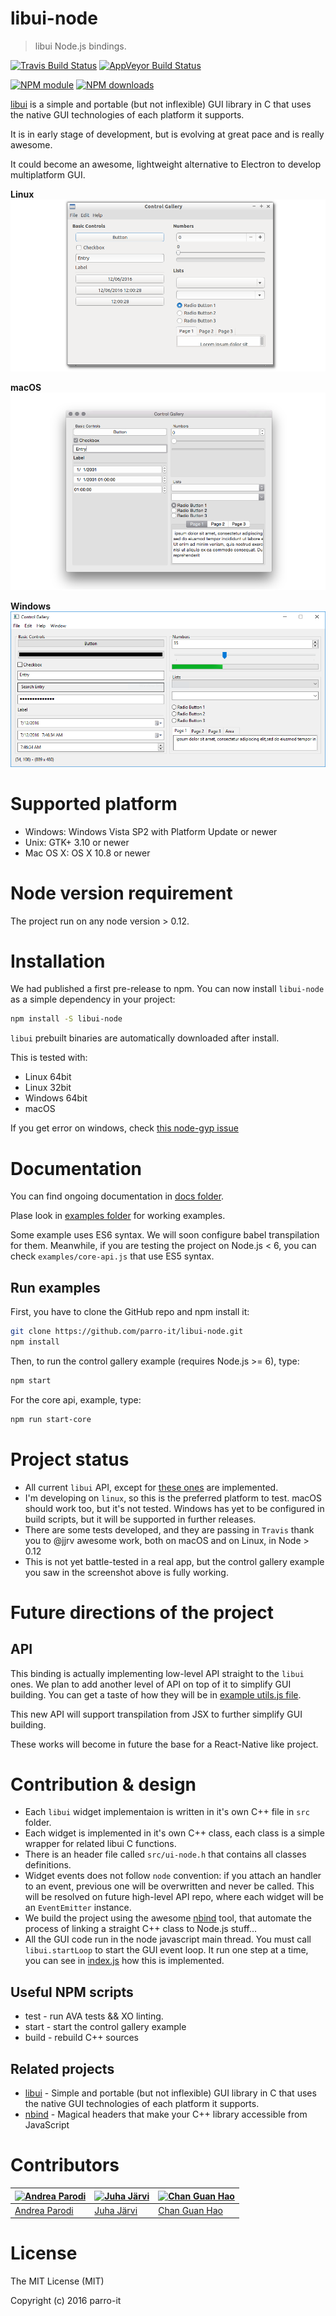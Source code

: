 # libui-node

> libui Node.js bindings.

[![Travis Build Status](https://img.shields.io/travis/parro-it/libui-node/master.svg)](http://travis-ci.org/parro-it/libui-node)
[![AppVeyor Build Status](https://ci.appveyor.com/api/projects/status/ebcssfrpaypfwha4?svg=true)](https://ci.appveyor.com/project/parro-it/libui-node)

[![NPM module](https://img.shields.io/npm/v/libui-node.svg)](https://npmjs.org/package/libui-node)
[![NPM downloads](https://img.shields.io/npm/dt/libui-node.svg)](https://npmjs.org/package/libui-node)

[libui](https://github.com/andlabs/libui) is a simple and portable (but not inflexible) GUI library in C that uses the native GUI technologies of each platform it supports.

It is in early stage of development, but is evolving at great pace and is really awesome.

It could become an awesome, lightweight alternative to Electron to develop multiplatform GUI.

**Linux**
![Linux](docs/media/Window-Linux.png)

**macOS**
![macOS](docs/media/Window-macOS.png)

**Windows**
![Windows](docs/media/Window-Windows.png)


# Supported platform

* Windows: Windows Vista SP2 with Platform Update or newer
* Unix: GTK+ 3.10 or newer
* Mac OS X: OS X 10.8 or newer

# Node version requirement

The project run on any node version > 0.12.

# Installation

We had published a first pre-release to npm.
You can now install `libui-node` as a simple dependency in your project:

```bash
npm install -S libui-node
```

`libui` prebuilt binaries are automatically downloaded after install.

This is tested with:

* Linux 64bit
* Linux 32bit
* Windows 64bit
* macOS

If you get error on windows, check [this node-gyp issue](https://github.com/nodejs/node-gyp/issues/972)


# Documentation

You can find ongoing documentation in [docs folder](docs).

Plase look in [examples folder](https://github.com/parro-it/libui-node/tree/master/examples) for working examples.

Some example uses ES6 syntax. We will soon configure babel transpilation for them. Meanwhile, if you are testing the project on Node.js < 6, you can check `examples/core-api.js` that use ES5 syntax.

## Run examples

First, you have to clone the GitHub repo and npm install it:

```bash
git clone https://github.com/parro-it/libui-node.git
npm install
```

Then, to run the control gallery example (requires Node.js >= 6), type:

```bash
npm start
```

For the core api, example, type:

```bash
npm run start-core
```

# Project status

* All current `libui` API, except for [these ones](https://github.com/parro-it/libui-node/issues?q=is%3Aissue+is%3Aopen+label%3A%22Missing+bind%22) are implemented.
* I'm developing on `linux`, so this is the preferred platform to test. macOS should work too, but it's not tested. Windows has yet to be configured in build scripts, but it will be supported in further releases.
* There are some tests developed, and they are passing in `Travis` thank you to @jjrv awesome work, both on macOS and on Linux, in Node > 0.12
* This is not yet battle-tested in a real app, but the control gallery example you saw in the screenshot above is fully working.



# Future directions of the project

## API

This binding is actually implementing low-level API straight to the `libui` ones.
We plan to add another level of API on top of it to simplify GUI building. You can get a taste of how they will be in [example utils.js file](https://github.com/parro-it/libui-node/blob/master/examples/utils.js).

This new API will support transpilation from JSX to further simplify GUI building.

These works will become in future the base for a React-Native like project.

# Contribution & design

* Each `libui` widget implementaion is written in it's own C++ file in `src` folder.
* Each widget is implemented in it's own C++ class, each class is a simple wrapper for related libui C functions.
* There is an header file called `src/ui-node.h` that contains all classes definitions.
* Widget events does not follow `node` convention: if you attach an handler to an event, previous one will be overwritten and never be called. This will be resolved on future high-level API repo, where each widget will be an `EventEmitter` instance.
* We build the project using the awesome [nbind](https://github.com/charto/nbind) tool, that automate the process of linking a straight C++ class to Node.js stuff...
* All the GUI code run in the node javascript main thread. You must call `libui.startLoop` to start the GUI event loop. It run one step at a time, you can see in [index.js](https://github.com/parro-it/libui-node/blob/master/index.js) how this is implemented.

## Useful NPM scripts

* test - run AVA tests && XO linting.
* start - start the control gallery example
* build - rebuild C++ sources

## Related projects

* [libui](https://github.com/andlabs/libui) - Simple and portable (but not inflexible) GUI library in C that uses the native GUI technologies of each platform it supports.
* [nbind](https://github.com/charto/nbind) - Magical headers that make your C++ library accessible from JavaScript

# Contributors


[![Andrea Parodi](https://avatars0.githubusercontent.com/u/11197111?s=130)](https://github.com/parro-it) | [![Juha Järvi](https://avatars3.githubusercontent.com/u/778781?s=130)](https://github.com/jjrv) | [![Chan Guan Hao](https://avatars1.githubusercontent.com/u/5748750?s=130)](https://github.com/mavenave)
---|---|---
[Andrea Parodi](https://github.com/parro-it) | [Juha Järvi](https://github.com/jjrv) | [Chan Guan Hao](https://github.com/mavenave)



# License

The MIT License (MIT)

Copyright (c) 2016 parro-it
